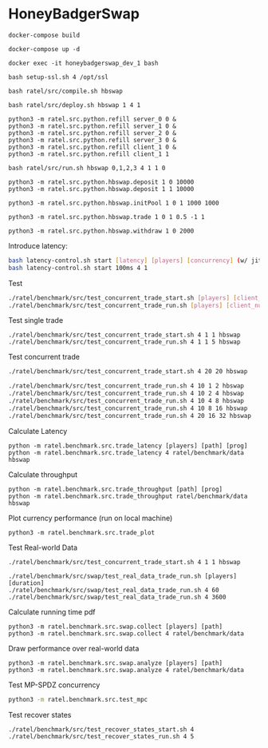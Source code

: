 # HoneyBadgerSwap

`docker-compose build`

`docker-compose up -d`

`docker exec -it honeybadgerswap_dev_1 bash`

`bash setup-ssl.sh 4 /opt/ssl`

`bash ratel/src/compile.sh hbswap`

`bash ratel/src/deploy.sh hbswap 1 4 1`

```
python3 -m ratel.src.python.refill server_0 0 &
python3 -m ratel.src.python.refill server_1 0 &
python3 -m ratel.src.python.refill server_2 0 &
python3 -m ratel.src.python.refill server_3 0 &
python3 -m ratel.src.python.refill client_1 0 &
python3 -m ratel.src.python.refill client_1 1
```

`bash ratel/src/run.sh hbswap 0,1,2,3 4 1 1 0`

```
python3 -m ratel.src.python.hbswap.deposit 1 0 10000
python3 -m ratel.src.python.hbswap.deposit 1 1 10000
```

`python3 -m ratel.src.python.hbswap.initPool 1 0 1 1000 1000`

`python3 -m ratel.src.python.hbswap.trade 1 0 1 0.5 -1 1`

`python3 -m ratel.src.python.hbswap.withdraw 1 0 2000`



[//]: # (Test concurrency:)

[//]: # (```)

[//]: # (bash ratel/src/deploy.sh hbswap 4 1)

[//]: # ()
[//]: # (bash ratel/src/run.sh hbswap 0,1,2,3 4 1)

[//]: # ()
[//]: # (python3 -m ratel.src.python.hbswap.deposit 0x0000000000000000000000000000000000000000 1 &)

[//]: # (python3 -m ratel.src.python.hbswap.deposit 0xF74Eb25Ab1785D24306CA6b3CBFf0D0b0817C5E2 1 &)

[//]: # (python3 -m ratel.src.python.hbswap.deposit 0x0000000000000000000000000000000000000000 1 &)

[//]: # (python3 -m ratel.src.python.hbswap.deposit 0xF74Eb25Ab1785D24306CA6b3CBFf0D0b0817C5E2 1 &)

[//]: # ()
[//]: # (python3 -m ratel.src.python.hbswap.deposit 0x0000000000000000000000000000000000000000 1 &)

[//]: # (python3 -m ratel.src.python.hbswap.deposit 0x0000000000000000000000000000000000000000 1 &)

[//]: # (python3 -m ratel.src.python.hbswap.deposit 0x0000000000000000000000000000000000000000 1 &)

[//]: # ()
[//]: # (```)

Introduce latency:
```bash
bash latency-control.sh start [latency] [players] [concurrency] (w/ jitter=5ms)
bash latency-control.sh start 100ms 4 1
```

Test
```bash
./ratel/benchmark/src/test_concurrent_trade_start.sh [players] [client_num] [concurrency] [app]
./ratel/benchmark/src/test_concurrent_trade_run.sh [players] [client_num] [concurrency] [rep] [app]
```

Test single trade
```
./ratel/benchmark/src/test_concurrent_trade_start.sh 4 1 1 hbswap
./ratel/benchmark/src/test_concurrent_trade_run.sh 4 1 1 5 hbswap
```

Test concurrent trade
```bash
./ratel/benchmark/src/test_concurrent_trade_start.sh 4 20 20 hbswap

./ratel/benchmark/src/test_concurrent_trade_run.sh 4 10 1 2 hbswap
./ratel/benchmark/src/test_concurrent_trade_run.sh 4 10 2 4 hbswap
./ratel/benchmark/src/test_concurrent_trade_run.sh 4 10 4 8 hbswap
./ratel/benchmark/src/test_concurrent_trade_run.sh 4 10 8 16 hbswap
./ratel/benchmark/src/test_concurrent_trade_run.sh 4 20 16 32 hbswap
```
Calculate Latency
```
python -m ratel.benchmark.src.trade_latency [players] [path] [prog]
python -m ratel.benchmark.src.trade_latency 4 ratel/benchmark/data hbswap
```
Calculate throughput
```
python -m ratel.benchmark.src.trade_throughput [path] [prog]
python -m ratel.benchmark.src.trade_throughput ratel/benchmark/data hbswap
```
Plot currency performance (run on local machine)
```
python3 -m ratel.benchmark.src.trade_plot
```

Test Real-world Data
```
./ratel/benchmark/src/test_concurrent_trade_start.sh 4 1 1 hbswap

./ratel/benchmark/src/swap/test_real_data_trade_run.sh [players] [duration]
./ratel/benchmark/src/swap/test_real_data_trade_run.sh 4 60
./ratel/benchmark/src/swap/test_real_data_trade_run.sh 4 3600
```
Calculate running time pdf
```
python3 -m ratel.benchmark.src.swap.collect [players] [path]
python3 -m ratel.benchmark.src.swap.collect 4 ratel/benchmark/data
```
Draw performance over real-world data
```
python3 -m ratel.benchmark.src.swap.analyze [players] [path]
python3 -m ratel.benchmark.src.swap.analyze 4 ratel/benchmark/data
```

Test MP-SPDZ concurrency
```bash
python3 -m ratel.benchmark.src.test_mpc
```

Test recover states
```bash
./ratel/benchmark/src/test_recover_states_start.sh 4
./ratel/benchmark/src/test_recover_states_run.sh 4 5
```